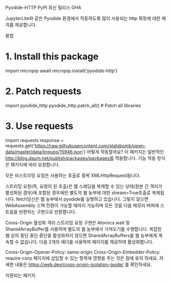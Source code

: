 Pyodide-HTTP
PyPI 최신 릴리스 GHA

JupyterLite와 같은 Pyodide 환경에서 작동하도록 많이 사용되는 http 확장에 대한 패치를 제공합니다.

용법
# 1. Install this package
import micropip
await micropip.install('pyodide-http')

# 2. Patch requests
import pyodide_http
pyodide_http.patch_all()  # Patch all libraries

# 3. Use requests
import requests
response = requests.get('https://raw.githubusercontent.com/statsbomb/open-data/master/data/lineups/15946.json')
어떻게 작동할까요?
이 패키지는 일반적인 http://blog.daum.net/publish/packages/packages를 적용합니다. 기능 작동 방식은 패키지에 따라 요청합니다.

모든 비스트리밍 요청은 사용하는 호출로 중복 XMLHttpRequest됩니다.

스트리밍 요청(즉, 요청이 된 호출)은 웹 스레딩을 복제할 수 있는 상태(원본 간 격리가 활성화된 경우)에 포함된 경우에만 별도의 웹 농부에 대한 stream=True호출로 복제됩니다. fetch당신은 웹 농부에서 pyodide를 실행하고 있습니다. 그렇지 않으면 WebAssembly 스택 전환이 가능할 때까지 가능하며 모든 것을 다음 메모리 버퍼에 스트림을 반환하는 구현으로 반환합니다.

Cross-Origin 활성화 격리
스트리밍 요청 구현은 Atomics.wait 및 SharedArrayBuffer를 사용하여 별도의 웹 농부에서 가져오기를 수행합니다. 복잡한 웹 상의 중단 중단 중단을 활성화하지 않으면 SharedArrayBuffers를 웹 농부에게 계속할 수 없습니다. 다음 2개의 헤더를 사용하여 페이지를 제공하여 활성화합니다.

Cross-Origin-Opener-Policy: same-origin
Cross-Origin-Embedder-Policy: require-corp
페이지에 삽입할 수 있는 항목에 영향을 주는 것은 점에 유의 하세요. 자세한 내용은 https://web.dev/cross-origin-isolation-guide/ 를 확인하세요.

지원되는 패키지